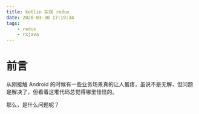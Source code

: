 ```yaml
---
title: kotlin 实现 redux
date: 2020-03-30 17:19:34
tags:
    - redux
    - rxjava
---
```


# 前言

从刚接触 Android 的时候有一些业务场景真的让人蛋疼，虽说不是无解，但问题是解决了，但看着这堆代码总觉得哪里怪怪的。

那么，是什么问题呢？

<!-- more -->

